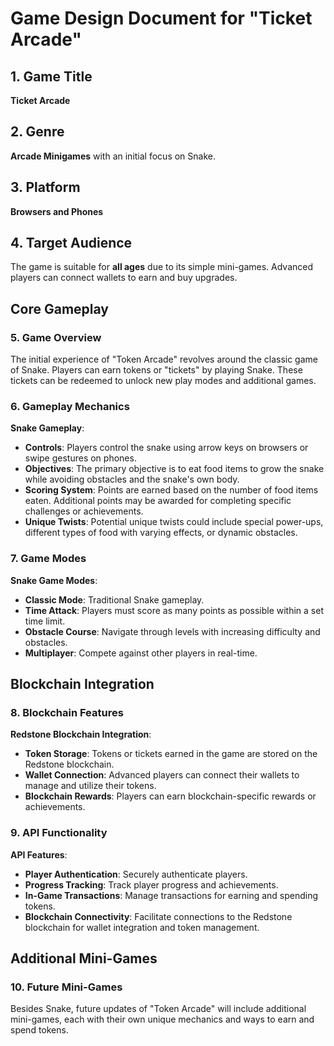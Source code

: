 # Game Design Document for "Ticket Arcade"

## 1. Game Title
**Ticket Arcade**

## 2. Genre
**Arcade Minigames** with an initial focus on Snake.

## 3. Platform
**Browsers and Phones**

## 4. Target Audience
The game is suitable for **all ages** due to its simple mini-games. Advanced players can connect wallets to earn and buy upgrades.

## Core Gameplay

### 5. Game Overview
The initial experience of "Token Arcade" revolves around the classic game of Snake. Players can earn tokens or "tickets" by playing Snake. These tickets can be redeemed to unlock new play modes and additional games.

### 6. Gameplay Mechanics
**Snake Gameplay**:
- **Controls**: Players control the snake using arrow keys on browsers or swipe gestures on phones.
- **Objectives**: The primary objective is to eat food items to grow the snake while avoiding obstacles and the snake's own body.
- **Scoring System**: Points are earned based on the number of food items eaten. Additional points may be awarded for completing specific challenges or achievements.
- **Unique Twists**: Potential unique twists could include special power-ups, different types of food with varying effects, or dynamic obstacles.

### 7. Game Modes
**Snake Game Modes**:
- **Classic Mode**: Traditional Snake gameplay.
- **Time Attack**: Players must score as many points as possible within a set time limit.
- **Obstacle Course**: Navigate through levels with increasing difficulty and obstacles.
- **Multiplayer**: Compete against other players in real-time.

## Blockchain Integration

### 8. Blockchain Features
**Redstone Blockchain Integration**:
- **Token Storage**: Tokens or tickets earned in the game are stored on the Redstone blockchain.
- **Wallet Connection**: Advanced players can connect their wallets to manage and utilize their tokens.
- **Blockchain Rewards**: Players can earn blockchain-specific rewards or achievements.

### 9. API Functionality
**API Features**:
- **Player Authentication**: Securely authenticate players.
- **Progress Tracking**: Track player progress and achievements.
- **In-Game Transactions**: Manage transactions for earning and spending tokens.
- **Blockchain Connectivity**: Facilitate connections to the Redstone blockchain for wallet integration and token management.

## Additional Mini-Games

### 10. Future Mini-Games
Besides Snake, future updates of "Token Arcade" will include additional mini-games, each with their own unique mechanics and ways to earn and spend tokens.
